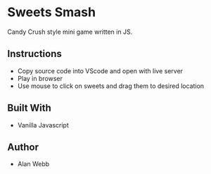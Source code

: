 # Sweets Smash

Candy Crush style mini game written in JS.

## Instructions

* Copy source code into VScode and open with live server
* Play in browser
* Use mouse to click on sweets and drag them to desired location

## Built With

* Vanilla Javascript

## Author

* Alan Webb